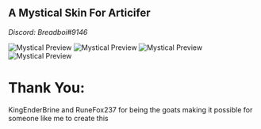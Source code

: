 ## **A Mystical Skin For Articifer**

_Discord: Breadboi#9146_

![Mystical Preview](https://cdn.discordapp.com/attachments/1095130560277520445/1095419200270508053/20230411143236_1.jpg)
![Mystical Preview](https://cdn.discordapp.com/attachments/1095130560277520445/1095419201096781884/20230411143733_1.jpg)
![Mystical Preview](https://cdn.discordapp.com/attachments/1095130560277520445/1095419199951736992/20230411144234_1.jpg)
![Mystical Preview](https://cdn.discordapp.com/attachments/1095130560277520445/1095419200631222382/20230411143451_1.jpg)

# Thank You:
KingEnderBrine and RuneFox237 for being the goats making it possible for someone like me to create this